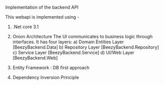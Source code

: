 Implementation of the backend API 

This webapi is implemented using -
1) .Net core 3.1
2) Onion Architecture
	The UI communicates to business logic through interfaces. It has four layers:
	a) Domain Entities Layer [BeezyBackend.Data]
	b) Repository Layer 	 [BeezyBackend.Repository]
	c) Service Layer		 [BeezyBackend.Service]
	d) UI/Web Layer     	 [BeezyBackend.Web]
	
3) Entity Framework		: DB first approach				
4) Dependency Inversion Principle


